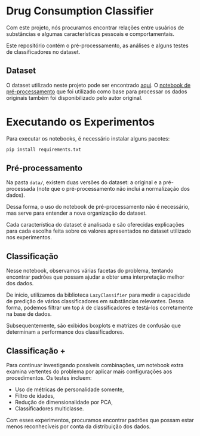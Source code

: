 # Drug Consumption Classifier

Com este projeto, nós procuramos encontrar relações entre usuários de substâncias e algumas características pessoais e comportamentais.

Este repositório contém o pré-processamento, as análises e alguns testes de classificadores no dataset.

## Dataset

O dataset utilizado neste projeto pode ser encontrado [aqui](https://www.kaggle.com/datasets/mexwell/drug-consumption-classification). O [notebook de pré-processamento](https://www.kaggle.com/code/mexwell/starter-notebook-convert-column-values) que foi utilizado como base para processar os dados originais também foi disponibilizado pelo autor original.

# Executando os Experimentos

Para executar os notebooks, é necessário instalar alguns pacotes:

```bash
pip install requirements.txt
```

## Pré-processamento

Na pasta `data/`, existem duas versões do dataset: a original e a pré-processada (note que o pré-processamento não inclui a normalização dos dados).

Dessa forma, o uso do notebook de pré-processamento não é necessário, mas serve para entender a nova organização do dataset.

Cada característica do dataset é analisada e são oferecidas explicações para cada escolha feita sobre os valores apresentados no dataset utilizado nos experimentos.

## Classificação

Nesse notebook, observamos várias facetas do problema, tentando encontrar padrões que possam ajudar a obter uma interpretação melhor dos dados.

De início, utilizamos da biblioteca `LazyClassifier` para medir a capacidade de predição de vários classificadores em substâncias relevantes. Dessa forma, podemos filtrar um top $k$ de classificadores e testá-los corretamente na base de dados.

Subsequentemente, são exibidos boxplots e matrizes de confusão que determinam a performance dos classificadores.

## Classificação +

Para continuar investigando possíveis combinações, um notebook extra examina vertentes do problema por aplicar mais configurações aos procedimentos. Os testes incluem:
 
 - Uso de métricas de personalidade somente,
 - Filtro de idades,
 - Redução de dimensionalidade por PCA,
 - Classificadores multiclasse.

Com esses experimentos, procuramos encontrar padrões que possam estar menos reconhecíveis por conta da distribuição dos dados.